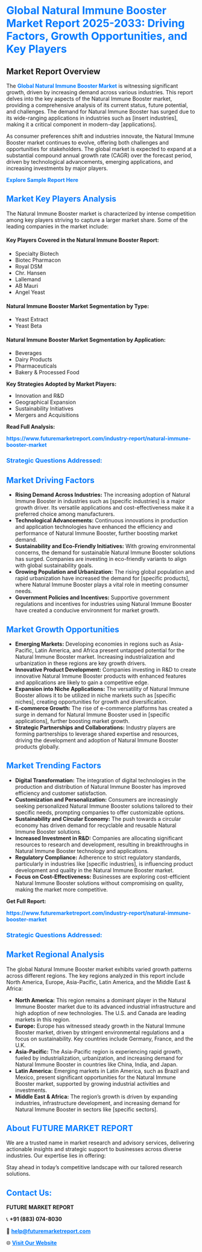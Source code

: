 <h1 style="color: #007BFF;">Global Natural Immune Booster Market Report 2025-2033: Driving Factors, Growth Opportunities, and Key Players</h1>

<section id="overview">
<h2>Market Report Overview</h2>
<p>The <a href="https://www.futuremarketreport.com/industry-report/natural-immune-booster-market" style="color: #007BFF; text-decoration: none;"><strong>Global Natural Immune Booster Market</strong></a> is witnessing significant growth, driven by increasing demand across various industries. This report delves into the key aspects of the Natural Immune Booster market, providing a comprehensive analysis of its current status, future potential, and challenges. The demand for Natural Immune Booster has surged due to its wide-ranging applications in industries such as [insert industries], making it a critical component in modern-day [applications].</p>
<p>As consumer preferences shift and industries innovate, the Natural Immune Booster market continues to evolve, offering both challenges and opportunities for stakeholders. The global market is expected to expand at a substantial compound annual growth rate (CAGR) over the forecast period, driven by technological advancements, emerging applications, and increasing investments by major players.</p>
</section>

<section id="overview">
<p><a href="https://www.futuremarketreport.com/request-sample/reportId=63704" style="color: #007BFF; text-decoration: none;"><strong>Explore Sample Report Here</strong></a></p>
</section>

<section id="key-players">
<h2 style="color: #007BFF;">Market Key Players Analysis</h2>
<p>The Natural Immune Booster market is characterized by intense competition among key players striving to capture a larger market share. Some of the leading companies in the market include:</p>
<h4>Key Players Covered in the Natural Immune Booster Report:</h4>
<ul><li>Specialty Biotech</li><li>Biotec Pharmacon</li><li>Royal DSM</li><li>Chr. Hansen</li><li>Lallemand</li><li>AB Mauri</li><li>Angel Yeast</li></ul>
<h4>Natural Immune Booster Market Segmentation by Type:</h4>
<ul><li>Yeast Extract</li><li>Yeast Beta</li></ul>

<h4>Natural Immune Booster Market Segmentation by Application:</h4>
<ul><li>Beverages</li><li>Dairy Products</li><li>Pharmaceuticals</li><li>Bakery &amp; Processed Food</li></ul>
<p><strong>Key Strategies Adopted by Market Players:</strong></p>
<ul>
<li>Innovation and R&D</li>
<li>Geographical Expansion</li>
<li>Sustainability Initiatives</li>
<li>Mergers and Acquisitions</li>
</ul>
</section>

<section>
<p><strong>Read Full Analysis: </strong></p><a href="https://www.futuremarketreport.com/industry-report/natural-immune-booster-market" style="color: #007BFF; text-decoration: none;"><strong>https://www.futuremarketreport.com/industry-report/natural-immune-booster-market</strong></a>
<h3 style="color: #007BFF;">Strategic Questions Addressed:</h3>
</section>

<section id="driving-factors">
<h2 style="color: #007BFF;">Market Driving Factors</h2>
<ul>
<li><strong>Rising Demand Across Industries:</strong> The increasing adoption of Natural Immune Booster in industries such as [specific industries] is a major growth driver. Its versatile applications and cost-effectiveness make it a preferred choice among manufacturers.</li>
<li><strong>Technological Advancements:</strong> Continuous innovations in production and application technologies have enhanced the efficiency and performance of Natural Immune Booster, further boosting market demand.</li>
<li><strong>Sustainability and Eco-Friendly Initiatives:</strong> With growing environmental concerns, the demand for sustainable Natural Immune Booster solutions has surged. Companies are investing in eco-friendly variants to align with global sustainability goals.</li>
<li><strong>Growing Population and Urbanization:</strong> The rising global population and rapid urbanization have increased the demand for [specific products], where Natural Immune Booster plays a vital role in meeting consumer needs.</li>
<li><strong>Government Policies and Incentives:</strong> Supportive government regulations and incentives for industries using Natural Immune Booster have created a conducive environment for market growth.</li>
</ul>
</section>

<section id="growth-opportunities">
<h2 style="color: #007BFF;">Market Growth Opportunities</h2>
<ul>
<li><strong>Emerging Markets:</strong> Developing economies in regions such as Asia-Pacific, Latin America, and Africa present untapped potential for the Natural Immune Booster market. Increasing industrialization and urbanization in these regions are key growth drivers.</li>
<li><strong>Innovative Product Development:</strong> Companies investing in R&D to create innovative Natural Immune Booster products with enhanced features and applications are likely to gain a competitive edge.</li>
<li><strong>Expansion into Niche Applications:</strong> The versatility of Natural Immune Booster allows it to be utilized in niche markets such as [specific niches], creating opportunities for growth and diversification.</li>
<li><strong>E-commerce Growth:</strong> The rise of e-commerce platforms has created a surge in demand for Natural Immune Booster used in [specific applications], further boosting market growth.</li>
<li><strong>Strategic Partnerships and Collaborations:</strong> Industry players are forming partnerships to leverage shared expertise and resources, driving the development and adoption of Natural Immune Booster products globally.</li>
</ul>
</section>

<section id="trending-factors">
<h2 style="color: #007BFF;">Market Trending Factors</h2>
<ul>
<li><strong>Digital Transformation:</strong> The integration of digital technologies in the production and distribution of Natural Immune Booster has improved efficiency and customer satisfaction.</li>
<li><strong>Customization and Personalization:</strong> Consumers are increasingly seeking personalized Natural Immune Booster solutions tailored to their specific needs, prompting companies to offer customizable options.</li>
<li><strong>Sustainability and Circular Economy:</strong> The push towards a circular economy has driven demand for recyclable and reusable Natural Immune Booster solutions.</li>
<li><strong>Increased Investment in R&D:</strong> Companies are allocating significant resources to research and development, resulting in breakthroughs in Natural Immune Booster technology and applications.</li>
<li><strong>Regulatory Compliance:</strong> Adherence to strict regulatory standards, particularly in industries like [specific industries], is influencing product development and quality in the Natural Immune Booster market.</li>
<li><strong>Focus on Cost-Effectiveness:</strong> Businesses are exploring cost-efficient Natural Immune Booster solutions without compromising on quality, making the market more competitive.</li>
</ul>
</section>

<section>
<p><strong>Get Full Report: </strong></p><a href="https://www.futuremarketreport.com/industry-report/natural-immune-booster-market" style="color: #007BFF; text-decoration: none;"><strong>https://www.futuremarketreport.com/industry-report/natural-immune-booster-market</strong></a>
<h3 style="color: #007BFF;">Strategic Questions Addressed:</h3>
</section>


<section id="regional-analysis">
<h2 style="color: #007BFF;">Market Regional Analysis</h2>
<p>The global Natural Immune Booster market exhibits varied growth patterns across different regions. The key regions analyzed in this report include North America, Europe, Asia-Pacific, Latin America, and the Middle East & Africa:</p>
<ul>
<li><strong>North America:</strong> This region remains a dominant player in the Natural Immune Booster market due to its advanced industrial infrastructure and high adoption of new technologies. The U.S. and Canada are leading markets in this region.</li>
<li><strong>Europe:</strong> Europe has witnessed steady growth in the Natural Immune Booster market, driven by stringent environmental regulations and a focus on sustainability. Key countries include Germany, France, and the U.K.</li>
<li><strong>Asia-Pacific:</strong> The Asia-Pacific region is experiencing rapid growth, fueled by industrialization, urbanization, and increasing demand for Natural Immune Booster in countries like China, India, and Japan.</li>
<li><strong>Latin America:</strong> Emerging markets in Latin America, such as Brazil and Mexico, present significant opportunities for the Natural Immune Booster market, supported by growing industrial activities and investments.</li>
<li><strong>Middle East & Africa:</strong> The region’s growth is driven by expanding industries, infrastructure development, and increasing demand for Natural Immune Booster in sectors like [specific sectors].</li>
</ul>
</section>

<footer>
<h2 style="color: #007BFF;">About FUTURE MARKET REPORT</h2>
<p>We are a trusted name in market research and advisory services, delivering actionable insights and strategic support to businesses across diverse industries. Our expertise lies in offering:</p>

<p>Stay ahead in today’s competitive landscape with our tailored research solutions.</p>

<h2 style="color: #007BFF;">Contact Us:</h2>
<p><strong>FUTURE MARKET REPORT</strong></p>
<p>📞 <strong>+91 (883) 074-8030</strong></p>
<p>📧 <strong><a href="mailto:help@futuremarketreport.com" style="color: #007BFF;">help@futuremarketreport.com</a></strong></p>
<p>🌐 <strong><a href="https://www.futuremarketreport.com/" style="color: #007BFF;">Visit Our Website</a></strong></p>
</footer>